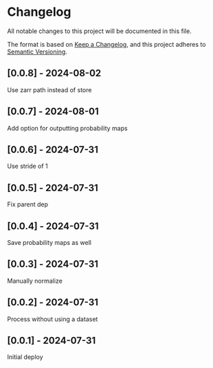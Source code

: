 # Changelog
All notable changes to this project will be documented in this file.

The format is based on [Keep a Changelog](https://keepachangelog.com/en/1.0.0/),
and this project adheres to [Semantic Versioning](https://semver.org/spec/v2.0.0.html).

## [0.0.8] - 2024-08-02
Use zarr path instead of store

## [0.0.7] - 2024-08-01
Add option for outputting probability maps

## [0.0.6] - 2024-07-31
Use stride of 1

## [0.0.5] - 2024-07-31
Fix parent dep

## [0.0.4] - 2024-07-31
Save probability maps as well

## [0.0.3] - 2024-07-31
Manually normalize

## [0.0.2] - 2024-07-31
Process without using a dataset

## [0.0.1] - 2024-07-31
Initial deploy
